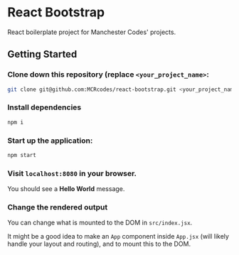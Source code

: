 # React Bootstrap

React boilerplate project for Manchester Codes' projects.

## Getting Started

### Clone down this repository (replace `<your_project_name>`:

```bash
git clone git@github.com:MCRcodes/react-bootstrap.git <your_project_name>
```

### Install dependencies

```bash
npm i
```

### Start up the application:

```bash
npm start
```

### Visit `localhost:8080` in your browser.

You should see a **Hello World** message.

### Change the rendered output

You can change what is mounted to the DOM in `src/index.jsx`. 

It might be a good idea to make an `App` component inside `App.jsx` (will likely handle your layout and routing), and to mount this to the DOM.
